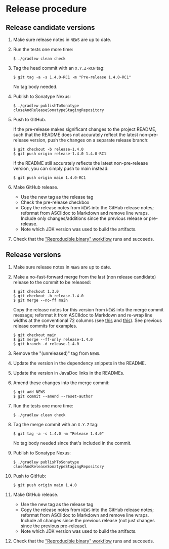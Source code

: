 Release procedure
====================

Release candidate versions
---

 1. Make sure release notes in `NEWS` are up to date.

 2. Run the tests one more time:

    ```
    $ ./gradlew clean check
    ```

 3. Tag the head commit with an `X.Y.Z-RCN` tag:

    ```
    $ git tag -a -s 1.4.0-RC1 -m "Pre-release 1.4.0-RC1"
    ```

    No tag body needed.

 4. Publish to Sonatype Nexus:

    ```
    $ ./gradlew publishToSonatype closeAndReleaseSonatypeStagingRepository
    ```

 5. Push to GitHub.

    If the pre-release makes significant changes to the project README, such
    that the README does not accurately reflect the latest non-pre-release
    version, push the changes on a separate release branch:

    ```
    $ git checkout -b release-1.4.0
    $ git push origin release-1.4.0 1.4.0-RC1
    ```

    If the README still accurately reflects the latest non-pre-release version,
    you can simply push to main instead:

    ```
    $ git push origin main 1.4.0-RC1
    ```

 6. Make GitHub release.

    - Use the new tag as the release tag
    - Check the pre-release checkbox
    - Copy the release notes from `NEWS` into the GitHub release notes; reformat
      from ASCIIdoc to Markdown and remove line wraps. Include only
      changes/additions since the previous release or pre-release.
    - Note which JDK version was used to build the artifacts.

 7. Check that the ["Reproducible binary"
    workflow](https://github.com/Yubico/java-webauthn-server/actions/workflows/release-verify-signatures.yml)
    runs and succeeds.


Release versions
---

 1. Make sure release notes in `NEWS` are up to date.

 2. Make a no-fast-forward merge from the last (non release candidate) release
    to the commit to be released:

    ```
    $ git checkout 1.3.0
    $ git checkout -b release-1.4.0
    $ git merge --no-ff main
    ```

    Copy the release notes for this version from `NEWS` into the merge commit
    message; reformat it from ASCIIdoc to Markdown and re-wrap line widths at
    the conventional 72 columns (see
    [this](https://tbaggery.com/2008/04/19/a-note-about-git-commit-messages.html)
    and [this](https://chris.beams.io/posts/git-commit/)). See previous release
    commits for examples.

    ```
    $ git checkout main
    $ git merge --ff-only release-1.4.0
    $ git branch -d release-1.4.0
    ```

 3. Remove the "(unreleased)" tag from `NEWS`.

 4. Update the version in the dependency snippets in the README.

 5. Update the version in JavaDoc links in the READMEs.

 6. Amend these changes into the merge commit:

    ```
    $ git add NEWS
    $ git commit --amend --reset-author
    ```

 7. Run the tests one more time:

    ```
    $ ./gradlew clean check
    ```

 8. Tag the merge commit with an `X.Y.Z` tag:

    ```
    $ git tag -a -s 1.4.0 -m "Release 1.4.0"
    ```

    No tag body needed since that's included in the commit.

 9. Publish to Sonatype Nexus:

    ```
    $ ./gradlew publishToSonatype closeAndReleaseSonatypeStagingRepository
    ```

10. Push to GitHub:

    ```
    $ git push origin main 1.4.0
    ```

11. Make GitHub release.

    - Use the new tag as the release tag
    - Copy the release notes from `NEWS` into the GitHub release notes; reformat
      from ASCIIdoc to Markdown and remove line wraps. Include all changes since
      the previous release (not just changes since the previous pre-release).
    - Note which JDK version was used to build the artifacts.

12. Check that the ["Reproducible binary"
    workflow](https://github.com/Yubico/java-webauthn-server/actions/workflows/release-verify-signatures.yml)
    runs and succeeds.
